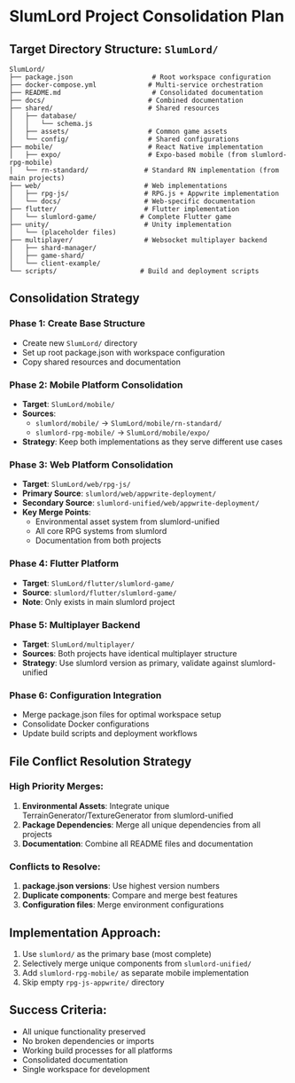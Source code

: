 # SlumLord Project Consolidation Plan

## Target Directory Structure: `SlumLord/`

```
SlumLord/
├── package.json                    # Root workspace configuration
├── docker-compose.yml             # Multi-service orchestration
├── README.md                       # Consolidated documentation
├── docs/                          # Combined documentation
├── shared/                        # Shared resources
│   ├── database/
│   │   └── schema.js
│   ├── assets/                    # Common game assets
│   └── config/                    # Shared configurations
├── mobile/                        # React Native implementation
│   ├── expo/                      # Expo-based mobile (from slumlord-rpg-mobile)
│   └── rn-standard/              # Standard RN implementation (from main projects)
├── web/                          # Web implementations
│   ├── rpg-js/                   # RPG.js + Appwrite implementation
│   └── docs/                     # Web-specific documentation
├── flutter/                      # Flutter implementation
│   └── slumlord-game/           # Complete Flutter game
├── unity/                        # Unity implementation
│   └── (placeholder files)
├── multiplayer/                  # Websocket multiplayer backend
│   ├── shard-manager/
│   ├── game-shard/
│   └── client-example/
└── scripts/                     # Build and deployment scripts
```

## Consolidation Strategy

### Phase 1: Create Base Structure
- Create new `SlumLord/` directory
- Set up root package.json with workspace configuration
- Copy shared resources and documentation

### Phase 2: Mobile Platform Consolidation  
- **Target**: `SlumLord/mobile/`
- **Sources**: 
  - `slumlord/mobile/` → `SlumLord/mobile/rn-standard/`
  - `slumlord-rpg-mobile/` → `SlumLord/mobile/expo/`
- **Strategy**: Keep both implementations as they serve different use cases

### Phase 3: Web Platform Consolidation
- **Target**: `SlumLord/web/rpg-js/`
- **Primary Source**: `slumlord/web/appwrite-deployment/`
- **Secondary Source**: `slumlord-unified/web/appwrite-deployment/`
- **Key Merge Points**:
  - Environmental asset system from slumlord-unified
  - All core RPG systems from slumlord
  - Documentation from both projects

### Phase 4: Flutter Platform
- **Target**: `SlumLord/flutter/slumlord-game/`
- **Source**: `slumlord/flutter/slumlord-game/`
- **Note**: Only exists in main slumlord project

### Phase 5: Multiplayer Backend
- **Target**: `SlumLord/multiplayer/`
- **Sources**: Both projects have identical multiplayer structure
- **Strategy**: Use slumlord version as primary, validate against slumlord-unified

### Phase 6: Configuration Integration
- Merge package.json files for optimal workspace setup
- Consolidate Docker configurations
- Update build scripts and deployment workflows

## File Conflict Resolution Strategy

### High Priority Merges:
1. **Environmental Assets**: Integrate unique TerrainGenerator/TextureGenerator from slumlord-unified
2. **Package Dependencies**: Merge all unique dependencies from all projects
3. **Documentation**: Combine all README files and documentation

### Conflicts to Resolve:
1. **package.json versions**: Use highest version numbers
2. **Duplicate components**: Compare and merge best features
3. **Configuration files**: Merge environment configurations

## Implementation Approach:
1. Use `slumlord/` as the primary base (most complete)
2. Selectively merge unique components from `slumlord-unified/`
3. Add `slumlord-rpg-mobile/` as separate mobile implementation
4. Skip empty `rpg-js-appwrite/` directory

## Success Criteria:
- All unique functionality preserved
- No broken dependencies or imports
- Working build processes for all platforms
- Consolidated documentation
- Single workspace for development